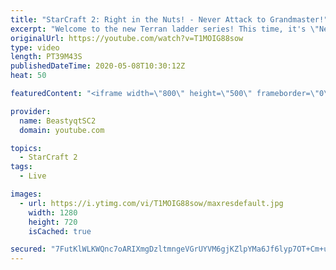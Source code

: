 ```yaml
---
title: "StarCraft 2: Right in the Nuts! - Never Attack to Grandmaster!"
excerpt: "Welcome to the new Terran ladder series! This time, it's \"Never Attack to Grandmaster!\" In this challenge, I play as Terran on the EU ladder, and in every game I'm not allowed to attack with any units except for using Ghosts. I'm allowed to make any army units for defending, as long as I don't attack"
originalUrl: https://youtube.com/watch?v=T1MOIG88sow
type: video
length: PT39M43S
publishedDateTime: 2020-05-08T10:30:12Z
heat: 50

featuredContent: "<iframe width=\"800\" height=\"500\" frameborder=\"0\" src=\"https://www.youtube.com/embed/T1MOIG88sow\" allow=\"accelerometer; autoplay; encrypted-media; gyroscope; picture-in-picture\" allowfullscreen></iframe>"

provider:
  name: BeastyqtSC2
  domain: youtube.com

topics:
  - StarCraft 2
tags:
  - Live

images:
  - url: https://i.ytimg.com/vi/T1MOIG88sow/maxresdefault.jpg
    width: 1280
    height: 720
    isCached: true

secured: "7FutKlWLKWQnc7oARIXmgDzltmngeVGrUYVM6gjKZlpYMa6Jf6lyp7OT+Cm+ueTkdB+Qhxgpaieh8iQGnEbm9jK/153/NN5FvJgJf/ZoLkEERgxU7+bH8EUUMm2DiT7UEE+FpRPxY1tjL5T01Upwg2yH8skjAYwfhuHdlS8dlmJRYc5CFOBMfymf3maxJRvU31zBppmw2i2nYjtLMOCYXhHlEaR23bcsMywYoOOW8vrM+5xPI2OPKVHwt2yMi2kdKAR3nbp/FcxOhovMW8S6HDtMnhkn++eRgZfewvzyeAZ7P8OsVfnJzuOXQMdYpzIIa1gZoNtrJPekW8DmeHyNkdkgAZgUV9hrhfbHh98c+gjsnEr5LU3io/CMraD9a+4yfWWl2UhqPecIGFx5ZPRcCJWZefR7eudB4uFDTxydAvE=;Q/l6V+DcifAIWvuRR5nDmA=="
---
```


